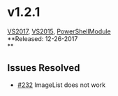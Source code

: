 # v1.2.1

[VS2017](https://marketplace.visualstudio.com/items?itemName=AdamRDriscoll.PowerShellProToolsforVisualStudio2017), [VS2015](https://marketplace.visualstudio.com/items?itemName=AdamRDriscoll.PowerShellProToolsforVisualStudio2015), [PowerShellModule](https://www.powershellgallery.com/packages/PowerShellProTools/1.2.1)  
**Released: 12-26-2017  
**  
## Issues Resolved

- [\#232](https://github.com/adamdriscoll/poshprotools/issues/232) ImageList does not work






